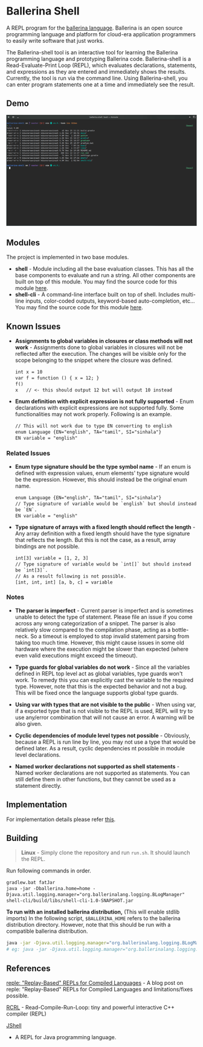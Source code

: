 # Ballerina Shell

A REPL program for the [ballerina language](https://github.com/ballerina-platform/ballerina-lang). Ballerina is an open
source programming language and platform for cloud-era application programmers to easily write software that just works.

The Ballerina-shell tool is an interactive tool for learning the Ballerina programming language and prototyping
Ballerina code. Ballerina-shell is a Read-Evaluate-Print Loop (REPL), which evaluates declarations, statements, and
expressions as they are entered and immediately shows the results. Currently, the tool is run via the command line.
Using Ballerina-shell, you can enter program statements one at a time and immediately see the result.

## Demo

![Recording](./docs/demo.gif)

## Modules

The project is implemented in two base modules.

- **shell** - Module including all the base evaluation classes. This has all the base components to evaluate and run a
  string. All other components are built on top of this module. You may find the source code for this
  module [here](shell).
- **shell-cli** - A command-line interface built on top of shell. Includes multi-line inputs, color-coded outputs,
  keyword-based auto-completion, etc... You may find the source code for this module [here](shell-cli).

## Known Issues

- **Assignments to global variables in closures or class methods will not work** - Assignments done to global variables
  in closures will not be reflected after the execution. The changes will be visible only for the scope belonging to the
  snippet where the closure was defined.

  ```ballerina
  int x = 10
  var f = function () { x = 12; }
  f()
  x   // <- this should output 12 but will output 10 instead
  ```

- **Enum definition with explicit expression is not fully supported** - Enum declarations with explicit expressions are
  not supported fully. Some functionalities may not work properly. Following is an example.

  ```ballerina
  // This will not work due to type EN converting to english
  enum Language {EN="english", TA="tamil", SI="sinhala"}
  EN variable = "english"
  ```

### Related Issues

- **Enum type signature should be the type symbol name** - If an enum is defined with expression values, enum elements'
  type signature would be the expression. However, this should instead be the original enum name.

  ```ballerina
  enum Language {EN="english", TA="tamil", SI="sinhala"}
  // Type signature of variable would be `english` but should instead be `EN`.
  EN variable = "english" 
  ```

- **Type signature of arrays with a fixed length should reflect the length** - Any array definition with a fixed length
  should have the type signature that reflects the length. But this is not the case, as a result, array bindings are not
  possible.

  ```ballerina
  int[3] variable = [1, 2, 3]
  // Type signature of variable would be `int[]` but should instead be `int[3]`.
  // As a result following is not possible.
  [int, int, int] [a, b, c] = variable
  ```

### Notes

- **The parser is imperfect** - Current parser is imperfect and is sometimes unable to detect the type of statement.
  Please file an issue if you come across any wrong categorization of a snippet. The parser is also relatively slow
  compared to the compilation phase, acting as a bottle-neck. So a timeout is employed to stop invalid statement parsing
  from taking too much time. However, this might cause issues in some old hardware where the execution might be slower
  than expected (where even valid executions might exceed the timeout).

- **Type guards for global variables do not work** - Since all the variables defined in REPL top level act as global
  variables, type guards won't work. To remedy this you can explicitly cast the variable to the required type. However,
  note that this is the expected behavior and not a bug. This will be fixed once the language supports global type
  guards.

- **Using var with types that are not visible to the public** - When using var, if a exported type that is not visible
  to the REPL is used, REPL will try to use any/error combination that will not cause an error. A warning will be also
  given.

- **Cyclic dependencies of module level types not possible** - Obviously, because a REPL is run line by line, you may
  not use a type that would be defined later. As a result, cyclic dependencies nt possible in module level declarations.

- **Named worker declarations not supported as shell statements** - Named worker declarations are not supported as
  statements. You can still define them in other functions, but they cannot be used as a statement directly.

## Implementation

For implementation details please refer [this](shell/README.md).

## Building

> **Linux** - Simply clone the repository and run `run.sh`. It should launch the REPL.

Run following commands in order.

```batch
gradlew.bat fatJar
java -jar -Dballerina.home=home -Djava.util.logging.manager="org.ballerinalang.logging.BLogManager" shell-cli/build/libs/shell-cli-1.0-SNAPSHOT.jar
```

**To run with an installed ballerina distribution,** (This will enable stdlib imports)
In the following script, `$BALLERINA_HOME` refers to the ballerina distribution directory. However, note that this
should be run with a compatible ballerina distribution.

```bash
java -jar -Djava.util.logging.manager="org.ballerinalang.logging.BLogManager" -Dballerina.home=$BALLERINA_HOME shell-cli/build/libs/shell-cli-1.0-SNAPSHOT.jar
# eg: java -jar -Djava.util.logging.manager="org.ballerinalang.logging.BLogManager" -Dballerina.home=/usr/lib/ballerina/distributions/ballerina-slp8 shell-cli/build/libs/shell-cli-1.0-SNAPSHOT.jar
```

## References

[reple: "Replay-Based" REPLs for Compiled Languages](https://people.eecs.berkeley.edu/~brock/blog/reple.php) - A blog
post on reple: "Replay-Based" REPLs for Compiled Languages and limitations/fixes possible.

[RCRL](https://github.com/onqtam/rcrl) - Read-Compile-Run-Loop: tiny and powerful interactive C++ compiler (REPL)

[JShell](https://docs.oracle.com/javase/9/jshell/introduction-jshell.htm#JSHEL-GUID-630F27C8-1195-4989-9F6B-2C51D46F52C8)

- A REPL for Java programming language.

